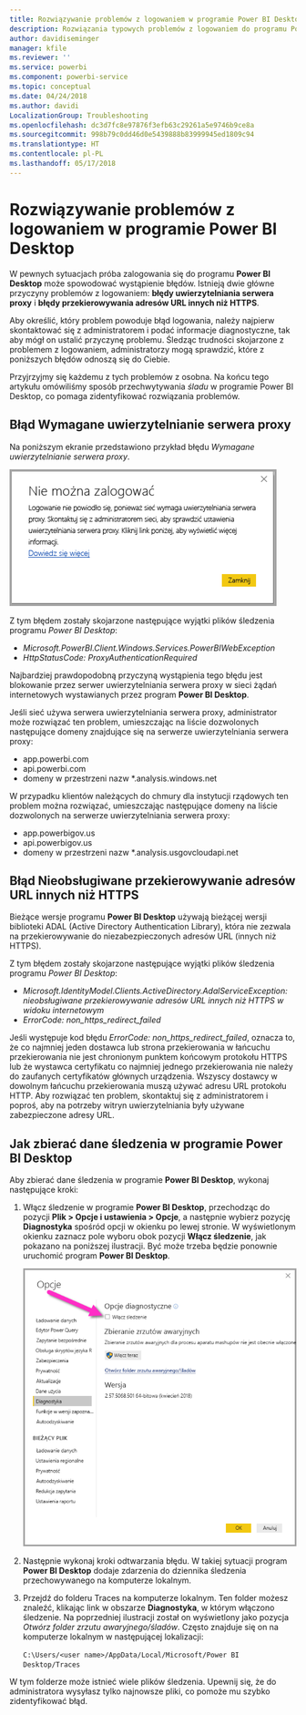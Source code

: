 ```yaml
---
title: Rozwiązywanie problemów z logowaniem w programie Power BI Desktop
description: Rozwiązania typowych problemów z logowaniem do programu Power BI Desktop
author: davidiseminger
manager: kfile
ms.reviewer: ''
ms.service: powerbi
ms.component: powerbi-service
ms.topic: conceptual
ms.date: 04/24/2018
ms.author: davidi
LocalizationGroup: Troubleshooting
ms.openlocfilehash: dc3d7fc8e97876f3efb63c29261a5e9746b9ce8a
ms.sourcegitcommit: 998b79c0dd46d0e5439888b83999945ed1809c94
ms.translationtype: HT
ms.contentlocale: pl-PL
ms.lasthandoff: 05/17/2018
---
```

# <a name="troubleshooting-sign-in-for-power-bi-desktop"></a>Rozwiązywanie problemów z logowaniem w programie Power BI Desktop
W pewnych sytuacjach próba zalogowania się do programu **Power BI Desktop** może spowodować wystąpienie błędów. Istnieją dwie główne przyczyny problemów z logowaniem: **błędy uwierzytelniania serwera proxy** i **błędy przekierowywania adresów URL innych niż HTTPS**. 

Aby określić, który problem powoduje błąd logowania, należy najpierw skontaktować się z administratorem i podać informacje diagnostyczne, tak aby mógł on ustalić przyczynę problemu. Śledząc trudności skojarzone z problemem z logowaniem, administratorzy mogą sprawdzić, które z poniższych błędów odnoszą się do Ciebie. 

Przyjrzyjmy się każdemu z tych problemów z osobna. Na końcu tego artykułu omówiliśmy sposób przechwytywania *śladu* w programie Power BI Desktop, co pomaga zidentyfikować rozwiązania problemów.


## <a name="proxy-authentication-required-error"></a>Błąd Wymagane uwierzytelnianie serwera proxy

Na poniższym ekranie przedstawiono przykład błędu *Wymagane uwierzytelnianie serwera proxy*.

![Błąd logowania dotyczący uwierzytelniania serwera proxy](media/desktop-troubleshooting-sign-in/desktop-tshoot-sign-in_01.png)

Z tym błędem zostały skojarzone następujące wyjątki plików śledzenia programu *Power BI Desktop*:

* *Microsoft.PowerBI.Client.Windows.Services.PowerBIWebException*
* *HttpStatusCode: ProxyAuthenticationRequired*

Najbardziej prawdopodobną przyczyną wystąpienia tego błędu jest blokowanie przez serwer uwierzytelniania serwera proxy w sieci żądań internetowych wystawianych przez program **Power BI Desktop**. 

Jeśli sieć używa serwera uwierzytelniania serwera proxy, administrator może rozwiązać ten problem, umieszczając na liście dozwolonych następujące domeny znajdujące się na serwerze uwierzytelniania serwera proxy:

* app.powerbi.com
* api.powerbi.com
* domeny w przestrzeni nazw *.analysis.windows.net

W przypadku klientów należących do chmury dla instytucji rządowych ten problem można rozwiązać, umieszczając następujące domeny na liście dozwolonych na serwerze uwierzytelniania serwera proxy:

* app.powerbigov.us
* api.powerbigov.us
* domeny w przestrzeni nazw *.analysis.usgovcloudapi.net

## <a name="non-https-url-redirect-not-supported-error"></a>Błąd Nieobsługiwane przekierowywanie adresów URL innych niż HTTPS

Bieżące wersje programu **Power BI Desktop** używają bieżącej wersji biblioteki ADAL (Active Directory Authentication Library), która nie zezwala na przekierowywanie do niezabezpieczonych adresów URL (innych niż HTTPS). 

Z tym błędem zostały skojarzone następujące wyjątki plików śledzenia programu *Power BI Desktop*:

* *Microsoft.IdentityModel.Clients.ActiveDirectory.AdalServiceException: nieobsługiwane przekierowywanie adresów URL innych niż HTTPS w widoku internetowym*
* *ErrorCode: non_https_redirect_failed*

Jeśli występuje kod błędu *ErrorCode: non_https_redirect_failed*, oznacza to, że co najmniej jeden dostawca lub strona przekierowania w łańcuchu przekierowania nie jest chronionym punktem końcowym protokołu HTTPS lub że wystawca certyfikatu co najmniej jednego przekierowania nie należy do zaufanych certyfikatów głównych urządzenia. Wszyscy dostawcy w dowolnym łańcuchu przekierowania muszą używać adresu URL protokołu HTTP. Aby rozwiązać ten problem, skontaktuj się z administratorem i poproś, aby na potrzeby witryn uwierzytelniania były używane zabezpieczone adresy URL. 

## <a name="how-to-collect-a-trace-in-power-bi-desktop"></a>Jak zbierać dane śledzenia w programie Power BI Desktop

Aby zbierać dane śledzenia w programie **Power BI Desktop**, wykonaj następujące kroki:

1. Włącz śledzenie w programie **Power BI Desktop**, przechodząc do pozycji **Plik > Opcje i ustawienia > Opcje**, a następnie wybierz pozycję **Diagnostyka** spośród opcji w okienku po lewej stronie. W wyświetlonym okienku zaznacz pole wyboru obok pozycji **Włącz śledzenie**, jak pokazano na poniższej ilustracji. Być może trzeba będzie ponownie uruchomić program **Power BI Desktop**.
   
   ![Włączanie śledzenia w programie Power BI Desktop](media/desktop-troubleshooting-sign-in/desktop-tshoot-sign-in_02.png)

2. Następnie wykonaj kroki odtwarzania błędu. W takiej sytuacji program **Power BI Desktop** dodaje zdarzenia do dziennika śledzenia przechowywanego na komputerze lokalnym.

3. Przejdź do folderu Traces na komputerze lokalnym. Ten folder możesz znaleźć, klikając link w obszarze **Diagnostyka**, w którym włączono śledzenie. Na poprzedniej ilustracji został on wyświetlony jako pozycja *Otwórz folder zrzutu awaryjnego/śladów*. Często znajduje się on na komputerze lokalnym w następującej lokalizacji:

    `C:\Users/<user name>/AppData/Local/Microsoft/Power BI Desktop/Traces`

W tym folderze może istnieć wiele plików śledzenia. Upewnij się, że do administratora wysyłasz tylko najnowsze pliki, co pomoże mu szybko zidentyfikować błąd. 


